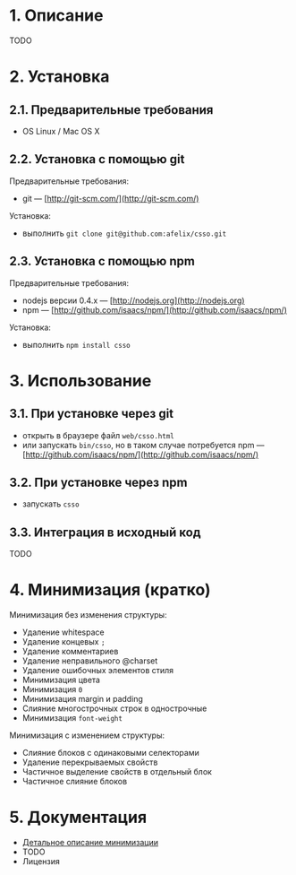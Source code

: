# 1. Описание

TODO

# 2. Установка

## 2.1. Предварительные требования

* OS Linux / Mac OS X

## 2.2. Установка с помощью git

Предварительные требования:

* git&nbsp;— [http://git-scm.com/](http://git-scm.com/)

Установка:

* выполнить `git clone git@github.com:afelix/csso.git`

## 2.3. Установка с помощью npm

Предварительные требования:

* nodejs версии 0.4.x&nbsp;— [http://nodejs.org](http://nodejs.org)
* npm&nbsp;— [http://github.com/isaacs/npm/](http://github.com/isaacs/npm/)

Установка:

* выполнить `npm install csso`

# 3. Использование

## 3.1. При установке через git

* открыть в браузере файл `web/csso.html`
* или запускать `bin/csso`, но в таком случае потребуется npm&nbsp;— [http://github.com/isaacs/npm/](http://github.com/isaacs/npm/)

## 3.2. При установке через npm

* запускать `csso`

## 3.3. Интеграция в исходный код

TODO

# 4. Минимизация (кратко)

Минимизация без изменения структуры:

* Удаление whitespace
* Удаление концевых `;`
* Удаление комментариев
* Удаление неправильного @charset
* Удаление ошибочных элементов стиля
* Минимизация цвета
* Минимизация `0`
* Минимизация margin и padding
* Слияние многострочных строк в однострочные
* Минимизация `font-weight`

Минимизация с изменением структуры:

* Слияние блоков с одинаковыми селекторами
* Удаление перекрываемых свойств
* Частичное выделение свойств в отдельный блок
* Частичное слияние блоков

# 5. Документация

* [Детальное описание минимизации](https://github.com/afelix/csso/blob/master/MANUAL.ru.md)
* TODO
* Лицензия
